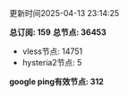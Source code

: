 更新时间2025-04-13 23:14:25

**总订阅: 159**
**总节点: 36453**
- vless节点: 14751
- hysteria2节点: 5

**google ping有效节点: 312**
